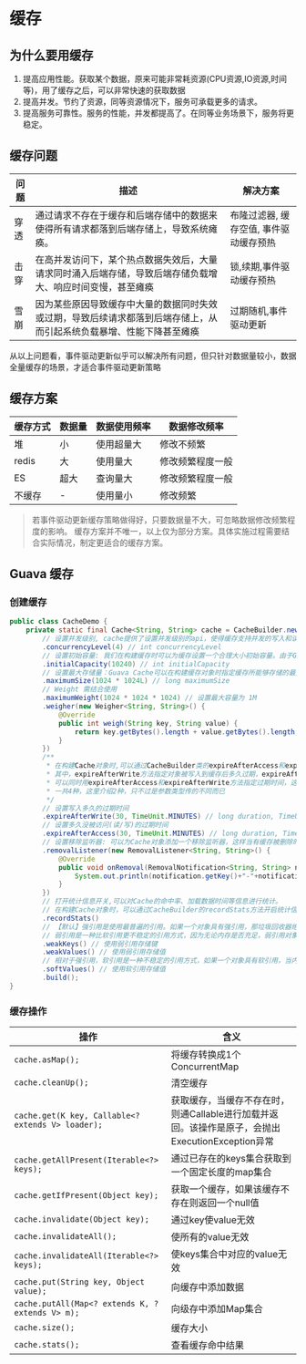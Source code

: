 # 缓存

## 为什么要用缓存
1. 提高应用性能。获取某个数据，原来可能非常耗资源(CPU资源,IO资源,时间等)，用了缓存之后，可以非常快速的获取数据
2. 提高并发。节约了资源，同等资源情况下，服务可承载更多的请求。
3. 提高服务可靠性。服务的性能，并发都提高了。在同等业务场景下，服务将更稳定。

## 缓存问题
| 问题 | 描述                                                         | 解决方案                  |
|----|------------------------------------------------------------|-----------------------|
| 穿透 | 通过请求不存在于缓存和后端存储中的数据来使得所有请求都落到后端存储上，导致系统瘫痪。                 | 布隆过滤器, 缓存空值, 事件驱动缓存预热 |
| 击穿 | 在高并发访问下，某个热点数据失效后，大量请求同时涌入后端存储，导致后端存储负载增大、响应时间变慢，甚至瘫痪      | 锁,续期,事件驱动缓存预热         |
| 雪崩 | 因为某些原因导致缓存中大量的数据同时失效或过期，导致后续请求都落到后端存储上，从而引起系统负载暴增、性能下降甚至瘫痪 | 过期随机,事件驱动更新           |

从以上问题看，事件驱动更新似乎可以解决所有问题，但只针对数据量较小，数据全量缓存的场景，才适合事件驱动更新策略


## 缓存方案

| 缓存方式  | 数据量 | 数据使用频率 | 数据修改频率   |
|-------|-----|--------|----------|
| 堆     | 小   | 使用超量大  | 修改不频繁    |
| redis | 大   | 使用量大   | 修改频繁程度一般 |
| ES    | 超大  | 查询量大   | 修改频繁程度一般 |
| 不缓存   | -   | 使用量小   | 修改频繁     |

> 若事件驱动更新缓存策略做得好，只要数据量不大，可忽略数据修改频繁程度的影响。
> 缓存方案并不唯一，以上仅为部分方案。具体实施过程需要结合实际情况，制定更适合的缓存方案。

## Guava 缓存

### 创建缓存
```java
public class CacheDemo {
    private static final Cache<String, String> cache = CacheBuilder.newBuilder()
        // 设置并发级别, cache提供了设置并发级别的api，使得缓存支持并发的写入和读取。同ConcurrentHashMap类似Guava cache的并发也是通过分离锁实现。在一般情况下，将并发级别设置为服务器cpu核心数是一个比较不错的选择。
        .concurrencyLevel(4) // int concurrencyLevel
        // 设置初始容量: 我们在构建缓存时可以为缓存设置一个合理大小初始容量。由于Guava的缓存使用了分离锁的机制，扩容的代价非常昂贵。所以合理的初始容量能够减少缓存容器的扩容次数。
        .initialCapacity(10240) // int initialCapacity
        // 设置最大存储量：Guava Cache可以在构建缓存对象时指定缓存所能够存储的最大记录数量。当Cache中的记录数量达到最大值后再调用put方法向其中添加对象，Guava会先从当前缓存的对象记录中选择一条删除掉，腾出空间后再将新的对象存储到Cache中。
        .maximumSize(1024 * 1024L) // long maximumSize
        // Weight 需结合使用
        .maximumWeight(1024 * 1024 * 1024) // 设置最大容量为 1M
        .weigher(new Weigher<String, String>() {
            @Override
            public int weigh(String key, String value) {
                return key.getBytes().length + value.getBytes().length;
            }
        })
        /**
         * 在构建Cache对象时,可以通过CacheBuilder类的expireAfterAccess和expireAfterWrite两个方法为缓存中的对象指定过期时间，过期的对象将会被缓存自动删除。
         * 其中，expireAfterWrite方法指定对象被写入到缓存后多久过期，expireAfterAccess指定对象多久没有被访问后过期。
         * 可以同时用expireAfterAccess和expireAfterWrite方法指定过期时间，这时只要对象满足两者中的一个条件就会被自动过期删除。(有等验证) 
         * 一共4种，这里介绍2种，只不过是参数类型传的不同而已
         */
        // 设置写入多久的过期时间
        .expireAfterWrite(30, TimeUnit.MINUTES) // long duration, TimeUnit unit
        // 设置多久没被访问(读/写)的过期时间
        .expireAfterAccess(30, TimeUnit.MINUTES) // long duration, TimeUnit unit
        // 设置移除监听器: 可以为Cache对象添加一个移除监听器，这样当有缓存被删除时可以感知到这个事件。在RemovalListener写的是删除回调时的通知逻辑
        .removalListener(new RemovalListener<String, String>() {
            @Override
            public void onRemoval(RemovalNotification<String, String> notification) {
                System.out.println(notification.getKey()+"-"+notification.getValue()+" is remove");
            }
        })
        // 打开统计信息开关,可以对Cache的命中率、加载数据时间等信息进行统计。
        // 在构建Cache对象时，可以通过CacheBuilder的recordStats方法开启统计信息的开关。开关开启后Cache会自动对缓存的各种操作进行统计，调用Cache的stats方法可以查看统计后的信息。
        .recordStats()
        // 【默认】强引用是使用最普遍的引用。如果一个对象具有强引用，那垃圾回收器绝不会回收它。
        // 弱引用是一种比软引用更不稳定的引用方式，因为无论内存是否充足，弱引用对象都有可能被回收。
        .weakKeys() // 使用弱引用存储键
        .weakValues() // 使用弱引用存储值
        // 相对于强引用，软引用是一种不稳定的引用方式，如果一个对象具有软引用，当内存充足时，GC不会主动回收软引用对象, 使用软引用能防止内存泄露，增强程序的健壮性。但是一定要做好null检测。
        .softValues() // 使用软引用存储值    
        .build();
}
```

### 缓存操作
| 操作                                                | 含义                                                            |
|---------------------------------------------------|---------------------------------------------------------------|
| `cache.asMap();`                                  | 将缓存转换成1个ConcurrentMap                                         |
| `cache.cleanUp();`                                | 清空缓存                                                          |
| `cache.get(K key, Callable<? extends V> loader);` | 获取缓存，当缓存不存在时，则通Callable进行加载并返回。该操作是原子，会抛出ExecutionException异常 |
| `cache.getAllPresent(Iterable<?> keys);`          | 通过已存在的keys集合获取到一个固定长度的map集合                                   |
| `cache.getIfPresent(Object key);`                 | 获取一个缓存，如果该缓存不存在则返回一个null值                                     |
| `cache.invalidate(Object key);`                   | 通过key使value无效                                                 |
| `cache.invalidateAll();`                          | 使所有的value无效                                                   |
| `cache.invalidateAll(Iterable<?> keys);`          | 使keys集合中对应的value无效                                            |
| `cache.put(String key, Object value);`            | 向缓存中添加数据                                                      |
| `cache.putAll(Map<? extends K, ? extends V> m);`  | 向级存中添加Map集合                                                   |
| `cache.size();`                                   | 缓存大小                                                          |
| `cache.stats();`                                  | 查看缓存命中结果                                                      |

